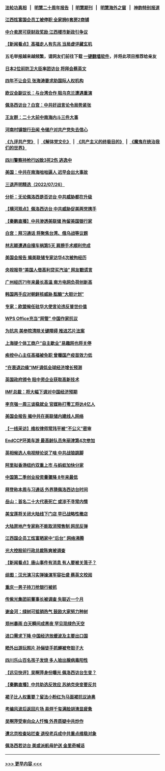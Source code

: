 #### [法轮功真相](https://github.com/gfw-breaker/truth/blob/master/README.md?t=0) &nbsp;&nbsp;|&nbsp;&nbsp; [明慧二十周年报告](https://github.com/gfw-breaker/mh-reports/blob/master/README.md?t=0) &nbsp;&nbsp;|&nbsp;&nbsp;[明慧期刊](https://github.com/gfw-breaker/mh-qikan) &nbsp;&nbsp;|&nbsp;&nbsp; [明慧海外之窗](https://github.com/gfw-breaker/mh-news/blob/master/README.md?t=0) &nbsp;&nbsp;|&nbsp;&nbsp; [神韵特别报道](https://github.com/gfw-breaker/mh-news/blob/master/shenyun.md?t=0)
#### [江西炫富国企员工被停职 全家拥6套房2商铺](../pages/nsc413/n13789862.md?t=07271651) 
#### [中介卖房可获财政奖励 江西楼市新政引争议](../pages/nsc413/n13789826.md?t=07271651) 
#### [【新闻看点】高福走人有先兆 当局虚评藏玄机](../pages/nsc413/n13789564.md?t=07271651) 
#### 五毛举报越来越频繁，请网友们前往下载 [一键翻墙软件](https://github.com/gfw-breaker/ssr-accounts)，并将此项目推荐给亲友
#### [日本2位前防卫大臣率团访台 将拜会蔡英文](../pages/nsc413/n13789838.md?t=07271651) 
#### [四年不让会见 张海涛妻求助国际人权机构](../pages/nsc413/n13789744.md?t=07271651) 
#### [欧议会副议长：与台湾合作 阻乌克兰遭遇重演](../pages/nsc413/n13789753.md?t=07271651) 
#### [佩洛西访台？白宫：中共好战言论令局势紧张](../pages/nsc413/n13789687.md?t=07271651) 
#### [王友群：二十大前中南海内斗三件大事](../pages/nsc413/n13789729.md?t=07271651) 
#### [河南村镇银行丑闻 令储户对共产党失去信心](../pages/nsc413/n13789619.md?t=07271651) 
#### [《九评共产党》](https://github.com/begood0513/9ping.md/blob/master/README.md) &nbsp;|&nbsp; [《解体党文化》](../../../../jtdwh.md/blob/master/README.md)  &nbsp;|&nbsp; [《共产主义的终极目的》](../../../../gczydzjmd.md/blob/master/README.md) &nbsp;|&nbsp; [《魔鬼在统治我们的世界》](../../../../mgztzwmdsj.md/blob/master/README.md) 
#### [四川警察持枪行凶致3死2伤 逃逸中](../pages/nsc413/n13789724.md?t=07271651) 
#### [美国：中共在南海咄咄逼人 迟早会出大事故](../pages/nsc413/n13789655.md?t=07271651) 
#### [三退声明精选（2022/07/26）](../pages/nsc413/n13789688.md?t=07271651) 
#### [分析：无论佩洛西是否访台 中共威胁都在升级](../pages/nsc413/n13789534.md?t=07271651) 
#### [【横河观点】佩洛西访台 中共威胁促美两党携手](../pages/nsc413/n13789610.md?t=07271651) 
#### [【秦鹏直播】中共渗透美联储 拘留美国银行家](../pages/nsc413/n13789607.md?t=07271651) 
#### [白宫：拜习通话 将聚焦台湾、俄乌战等议题](../pages/nsc413/n13789569.md?t=07271651) 
#### [林志颖遭遇自撞车祸第5天 肩膀手术顺利完成](../pages/nsc413/n13789552.md?t=07271651) 
#### [美国会报告 揭美联储专家访华4次被拘经历](../pages/nsc413/n13789570.md?t=07271651) 
#### [央视报导“美国人借高利贷买汽油” 网友戳谎言](../pages/nsc413/n13789551.md?t=07271651) 
#### [广州经历71年来最长高温 南方电网负荷创新高](../pages/nsc413/n13789377.md?t=07271651) 
#### [韩国两手应对朝鲜核威胁 酝酿“大胆计划”](../pages/nsc413/n13789562.md?t=07271651) 
#### [专家：欧盟候任驻华大使言论违反普世价值](../pages/nsc413/n13789381.md?t=07271651) 
#### [WPS Office充当“网管” 中国作家抗议](../pages/nsc413/n13789558.md?t=07271651) 
#### [为抗共 美参院清除关键障碍 推进芯片法案](../pages/nsc413/n13789542.md?t=07271651) 
#### [上海提个体工商户“自主歇业”易趣网也将关停](../pages/nsc413/n13789378.md?t=07271651) 
#### [疾控中心主任高福被免职 曾曝国产疫苗效力低](../pages/nsc413/n13789506.md?t=07271651) 
#### [“在衰退边缘”IMF调低全球经济增长预测](../pages/nsc413/n13789527.md?t=07271651) 
#### [英国政府颁令 阻中资企业获取高新技术](../pages/nsc413/n13789529.md?t=07271651) 
#### [IMF总裁：将大幅下调对中国经济预期](../pages/nsc413/n13788933.md?t=07271651) 
#### [李克强一周三谈稳就业 官媒称打零工将达4亿人](../pages/nsc413/n13788931.md?t=07271651) 
#### [美国会报告 揭中共在美联储内建线人网络](../pages/nsc413/n13789469.md?t=07271651) 
#### [【一线采访】维权律师常玮平被“不公义”密审](../pages/nsc413/n13789348.md?t=07271651) 
#### [EndCCP环美车游 最高龄队员朱丽津第4次参加](../pages/nsc413/n13788088.md?t=07271651) 
#### [英相候选人电视辩论说了啥 中共战狼跳脚](../pages/nsc413/n13789383.md?t=07271651) 
#### [阿里拟香港纽约双重上市 与蚂蚁加快分家](../pages/nsc413/n13789359.md?t=07271651) 
#### [中国第二季创业投资量骤降 8年来最低](../pages/nsc413/n13789312.md?t=07271651) 
#### [拜登称本周与习通话 外界猜佩洛西访台时间](../pages/nsc413/n13789326.md?t=07271651) 
#### [岳山：首名二十大代表死亡 或涉不寻常内情](../pages/nsc413/n13789290.md?t=07271651) 
#### [美宝莲将关闭大陆线下门店 早已战略性撤店](../pages/nsc413/n13789346.md?t=07271651) 
#### [大陆房地产专家称不能取消预售制 网民反弹](../pages/nsc413/n13789232.md?t=07271651) 
#### [江西国企员工炫富晒家中“后台” 网络沸腾](../pages/nsc413/n13789277.md?t=07271651) 
#### [光大控股前行政总裁陈爽被调查](../pages/nsc413/n13789287.md?t=07271651) 
#### [【新闻看点】唐山事件有消息 有人要被关笼子？](../pages/nsc413/n13788937.md?t=07271651) 
#### [组图：汉光演习实弹操演军容壮盛 蔡英文校阅](../pages/nsc413/n13789151.md?t=07271651) 
#### [重庆一男子持刀抢银行被抓](../pages/nsc413/n13789194.md?t=07271651) 
#### [传紫光集团前董事长被调查 失联近一个月](../pages/nsc413/n13789182.md?t=07271651) 
#### [谢金河：绿树可抵销热气 鼓励大家努力种树](../pages/nsc413/n13789080.md?t=07271651) 
#### [郑州暴雨 白天瞬间成黑夜 罕见现绿色天空](../pages/nsc413/n13789119.md?t=07271651) 
#### [进口需求下降 中国经济放缓波及主要出口国](../pages/nsc413/n13789134.md?t=07271651) 
#### [晒外出游玩照片 孙俪徒手抓蝉被夸胆子大](../pages/nsc413/n13788965.md?t=07271651) 
#### [四川乐山百名孩子发烧 多人验出腺病毒阳性](../pages/nsc413/n13789043.md?t=07271651) 
#### [【远见快评】吴啊萍身份曝光 佩洛西访台生变？](../pages/nsc413/n13788954.md?t=07271651) 
#### [【秦鹏直播】中共助选反效应 苏纳克突变要反共](../pages/nsc413/n13788943.md?t=07271651) 
#### [裙子比人权重要？留法小粉红为马面裙抗议迪奥](../pages/nsc413/n13788697.md?t=07271651) 
#### [考编风波后返回片场 易烊千玺满脸胡渣显疲惫](../pages/nsc413/n13788895.md?t=07271651) 
#### [吴啊萍受审向众人忏悔 外界质疑中共炒作](../pages/nsc413/n13788870.md?t=07271651) 
#### [遭北京检查站拦查 退役老兵成中共重点维稳对象](../pages/nsc413/n13788855.md?t=07271651) 
#### [佩洛西若访台 美或派航母护送 金里奇喊话](../pages/nsc413/n13788861.md?t=07271651) 

----
#### [ >>> 更早内容 <<< ](../indexes/nsc413-earlier.md)
